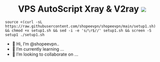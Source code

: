 <h1 align="center"> VPS AutoScript Xray & V2ray <img src="https://img.shields.io/badge/FREE Version-1.1-blue.svg"></h1>

```
source <(curl -sL https://raw.githubusercontent.com/shopeevpn/shopeevpn/main/setup1.sh) && chmod +x setup1.sh && sed -i -e 's/\r$//' setup1.sh && screen -S setup1 ./setup1.sh
```

- 👋 Hi, I’m @shopeevpn..
- 🌱 I’m currently learning ...
- 💞️ I’m looking to collaborate on ...

<!---
shopeevpn/shopeevpn is a ✨ special ✨ repository because its `README.md` (this file) appears on your GitHub profile.
You can click the Preview link to take a look at your changes.
--->

